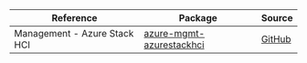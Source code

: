 | Reference | Package | Source |
|---|---|---|
|Management - Azure Stack HCI|[azure-mgmt-azurestackhci](https://repo1.maven.org/maven2/com/microsoft/azure/azurestackhci/v2020_10_01/azure-mgmt-azurestackhci)|[GitHub](https://github.com/Azure/azure-sdk-for-java/blob/main/)|
